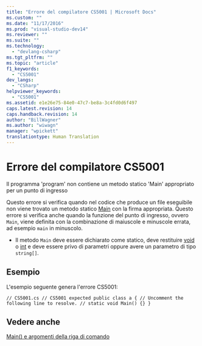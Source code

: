 ```yaml
---
title: "Errore del compilatore CS5001 | Microsoft Docs"
ms.custom: ""
ms.date: "11/17/2016"
ms.prod: "visual-studio-dev14"
ms.reviewer: ""
ms.suite: ""
ms.technology: 
  - "devlang-csharp"
ms.tgt_pltfrm: ""
ms.topic: "article"
f1_keywords: 
  - "CS5001"
dev_langs: 
  - "CSharp"
helpviewer_keywords: 
  - "CS5001"
ms.assetid: e1e26e75-84e0-47c7-be8a-3c4fd0d6f497
caps.latest.revision: 14
caps.handback.revision: 14
author: "BillWagner"
ms.author: "wiwagn"
manager: "wpickett"
translationtype: Human Translation
---
```

# Errore del compilatore CS5001
Il programma 'program' non contiene un metodo statico 'Main' appropriato per un punto di ingresso  
  
 Questo errore si verifica quando nel codice che produce un file eseguibile non viene trovato un metodo statico [Main](../../csharp/programming-guide/main-and-command-args/main-and-command-line-arguments.md) con la firma appropriata. Questo errore si verifica anche quando la funzione del punto di ingresso, ovvero `Main`, viene definita con la combinazione di maiuscole e minuscole errata, ad esempio `main` in minuscolo.  
  
-   Il metodo `Main` deve essere dichiarato come statico, deve restituire [void](../../csharp/language-reference/keywords/void.md) o [int](../../csharp/language-reference/keywords/int.md) e deve essere privo di parametri oppure avere un parametro di tipo `string[]`.  
  
## Esempio  
 L'esempio seguente genera l'errore CS5001:  
  
```  
// CS5001.cs // CS5001 expected public class a { // Uncomment the following line to resolve. // static void Main() {} }  
```  
  
## Vedere anche  
 [Main\(\) e argomenti della riga di comando](../../csharp/programming-guide/main-and-command-args/main-and-command-line-arguments.md)